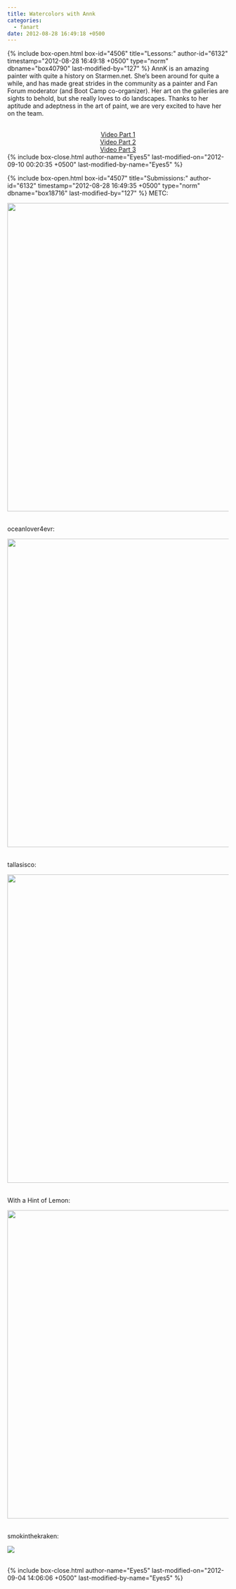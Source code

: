 ```yaml
---
title: Watercolors with Annk
categories:
  - fanart
date: 2012-08-28 16:49:18 +0500
---
```

{% include box-open.html box-id="4506" title="Lessons:" author-id="6132" timestamp="2012-08-28 16:49:18 +0500" type="norm" dbname="box40790" last-modified-by="127" %}
AnnK is an amazing painter with quite a history on Starmen.net. She’s been around for quite a while, and has made great strides in the community as a painter and Fan Forum moderator (and Boot Camp co-organizer). Her art on the galleries are sights to behold, but she really loves to do landscapes. Thanks to her aptitude and adeptness in the art of paint, we are very excited to have her on the team.<br /> <br/><center>
<a href="http://www.youtube.com/embed/r0r78TE-iIc">Video Part 1</a> <br />
<a href="http://www.youtube.com/embed/XK0SaxZQIMI">Video Part 2</a> <br />
<a href="http://www.youtube.com/embed/WUUCFcQX81k">Video Part 3</a> <br /></center>
{% include box-close.html author-name="Eyes5" last-modified-on="2012-09-10 00:20:35 +0500" last-modified-by-name="Eyes5" %}

{% include box-open.html box-id="4507" title="Submissions:" author-id="6132" timestamp="2012-08-28 16:49:35 +0500" type="norm" dbname="box18716" last-modified-by="127" %}
METC: <br />

<img src="http://starmen.net/fanart/community/Bootcamp2012/metc_5.jpg"  width="700"/> <br /><br />


oceanlover4evr: <br />

<img src="http://starmen.net/fanart/community/Bootcamp2012/oceanlover4evr_5.png"  width="700"/> <br /><br />

tallasisco: <br />

<img src="http://starmen.net/fanart/community/Bootcamp2012/tallasisco_5.jpg"  width="700"/> <br /><br />

With a Hint of Lemon: <br />

<img src="http://starmen.net/fanart/community/Bootcamp2012/With%20a%20Hint%20of%20Lemon_5.jpg"  width="700"/> <br /><br />

smokinthekraken: <br />

<img src="http://starmen.net/fanart/community/Bootcamp2012/smokinthekraken_5.jpg"/> <br /><br />

{% include box-close.html author-name="Eyes5" last-modified-on="2012-09-04 14:06:06 +0500" last-modified-by-name="Eyes5" %}
